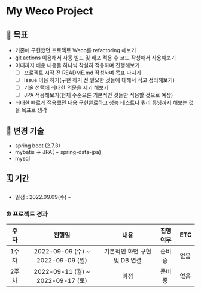 # **My Weco Project**

<!-- <div align="center">
<img src="https://user-images.githubusercontent.com/23308642/189009268-43e5b850-9a7d-4fd8-aebe-e170e7693973.jpg" width="600" height="400"/>
</div> -->

## 📝 목표
- 기존에 구현했던 프로젝트 Weco를 refactoring 해보기
- git actions 이용해서 자동 빌드 및 배포 적용 후 코드 작성해서 사용해보기
- 이때까지 배운 내용들 하나씩 착실히 적용하며 진행해보기
  - [ ] 프로젝트 시작 전 README.md 작성하며 목표 다지기  
  - [ ] Issue 이용 하기(구현 하기 전 필요한 것들에 대해서 적고 정리해보기)
  - [ ] 기술 선택에 최대한 의문을 제기 해보기
  - [ ] JPA 적용해보기(현재 수준으론 기본적인 것들만 적용할 것으로 예상)
- 최대한 빠르게 적용했던 내용 구현완료하고 성능 테스트나 쿼리 튜닝까지 해보는 것을 목표로 생각

## :hammer: 변경 기술
- spring boot (2.7.3)
- mybatis -> JPA( + spring-data-jpa)
- mysql

## 🗓 기간
- 일정 : 2022.09.09(수) ~ 

### ⏰ 프로젝트 경과

<div align="center">

| 주차 | 진행일 |                                                            내용                                                             | 진행 여부 | ETC |
|:---:|:--------------------------------------------------------------------------------------------------------------------------:|:---:|:---:|---|
|1주차|2022-09-09 (수) ~ 2022-09-09 (일) |                                 기본적인 화면 구현 및 DB 연결                                 |준비 중 ️|없음|
|2주차|2022-09-11 (월) ~ 2022-09-17 (토) |                            미정                            |준비 중 ️|없음|

</div>
